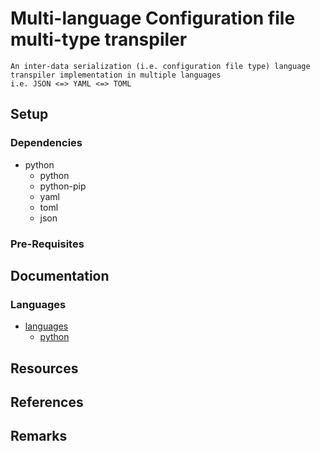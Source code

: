 # Multi-language Configuration file multi-type transpiler

```
An inter-data serialization (i.e. configuration file type) language transpiler implementation in multiple languages
i.e. JSON <=> YAML <=> TOML
```

## Setup
### Dependencies
- python
    + python
    + python-pip
    + yaml
    + toml
    + json

### Pre-Requisites

## Documentation
### Languages
- [languages](languages)
    - [python](languages/python)

## Resources

## References

## Remarks
